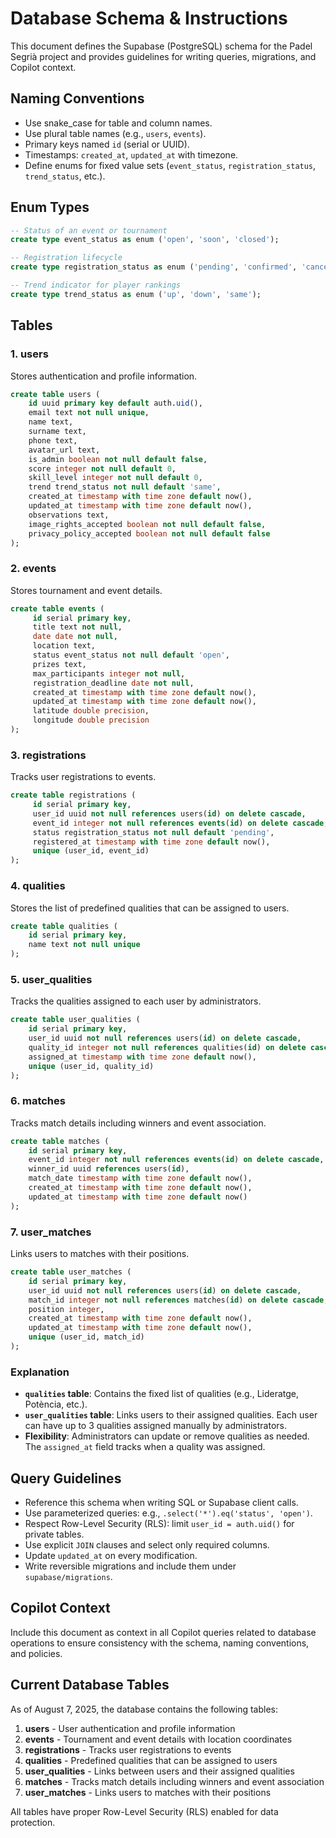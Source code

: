 # Database Schema & Instructions

This document defines the Supabase (PostgreSQL) schema for the Padel Segrià project and provides guidelines for writing queries, migrations, and Copilot context.

## Naming Conventions

- Use snake_case for table and column names.
- Use plural table names (e.g., `users`, `events`).
- Primary keys named `id` (serial or UUID).
- Timestamps: `created_at`, `updated_at` with timezone.
- Define enums for fixed value sets (`event_status`, `registration_status`, `trend_status`, etc.).

## Enum Types

```sql
-- Status of an event or tournament
create type event_status as enum ('open', 'soon', 'closed');

-- Registration lifecycle
create type registration_status as enum ('pending', 'confirmed', 'cancelled');

-- Trend indicator for player rankings
create type trend_status as enum ('up', 'down', 'same');
```

## Tables

### 1. users

Stores authentication and profile information.

```sql
create table users (
	id uuid primary key default auth.uid(),
	email text not null unique,
	name text,
	surname text,
	phone text,
	avatar_url text,
	is_admin boolean not null default false,
	score integer not null default 0,
	skill_level integer not null default 0,
	trend trend_status not null default 'same',
	created_at timestamp with time zone default now(),
	updated_at timestamp with time zone default now(),
	observations text,
	image_rights_accepted boolean not null default false,
	privacy_policy_accepted boolean not null default false
);
```

### 2. events

Stores tournament and event details.

```sql
create table events (
	 id serial primary key,
	 title text not null,
	 date date not null,
	 location text,
	 status event_status not null default 'open',
	 prizes text,
	 max_participants integer not null,
	 registration_deadline date not null,
	 created_at timestamp with time zone default now(),
	 updated_at timestamp with time zone default now(),
	 latitude double precision,
	 longitude double precision
);
```

### 3. registrations

Tracks user registrations to events.

```sql
create table registrations (
	 id serial primary key,
	 user_id uuid not null references users(id) on delete cascade,
	 event_id integer not null references events(id) on delete cascade,
	 status registration_status not null default 'pending',
	 registered_at timestamp with time zone default now(),
	 unique (user_id, event_id)
);
```

### 4. qualities

Stores the list of predefined qualities that can be assigned to users.

```sql
create table qualities (
    id serial primary key,
    name text not null unique
);
```

### 5. user_qualities

Tracks the qualities assigned to each user by administrators.

```sql
create table user_qualities (
    id serial primary key,
    user_id uuid not null references users(id) on delete cascade,
    quality_id integer not null references qualities(id) on delete cascade,
    assigned_at timestamp with time zone default now(),
    unique (user_id, quality_id)
);
```

### 6. matches

Tracks match details including winners and event association.

```sql
create table matches (
    id serial primary key,
    event_id integer not null references events(id) on delete cascade,
    winner_id uuid references users(id),
    match_date timestamp with time zone default now(),
    created_at timestamp with time zone default now(),
    updated_at timestamp with time zone default now()
);
```

### 7. user_matches

Links users to matches with their positions.

```sql
create table user_matches (
    id serial primary key,
    user_id uuid not null references users(id) on delete cascade,
    match_id integer not null references matches(id) on delete cascade,
    position integer,
    created_at timestamp with time zone default now(),
    updated_at timestamp with time zone default now(),
    unique (user_id, match_id)
);
```

### Explanation

- **`qualities` table**: Contains the fixed list of qualities (e.g., Lideratge, Potència, etc.).
- **`user_qualities` table**: Links users to their assigned qualities. Each user can have up to 3 qualities assigned manually by administrators.
- **Flexibility**: Administrators can update or remove qualities as needed. The `assigned_at` field tracks when a quality was assigned.

## Query Guidelines

- Reference this schema when writing SQL or Supabase client calls.
- Use parameterized queries: e.g., `.select('*').eq('status', 'open')`.
- Respect Row-Level Security (RLS): limit `user_id = auth.uid()` for private tables.
- Use explicit `JOIN` clauses and select only required columns.
- Update `updated_at` on every modification.
- Write reversible migrations and include them under `supabase/migrations`.

## Copilot Context

Include this document as context in all Copilot queries related to database operations to ensure consistency with the schema, naming conventions, and policies.

## Current Database Tables

As of August 7, 2025, the database contains the following tables:

1. **users** - User authentication and profile information
2. **events** - Tournament and event details with location coordinates
3. **registrations** - Tracks user registrations to events
4. **qualities** - Predefined qualities that can be assigned to users
5. **user_qualities** - Links between users and their assigned qualities
6. **matches** - Tracks match details including winners and event association
7. **user_matches** - Links users to matches with their positions

All tables have proper Row-Level Security (RLS) enabled for data protection.
